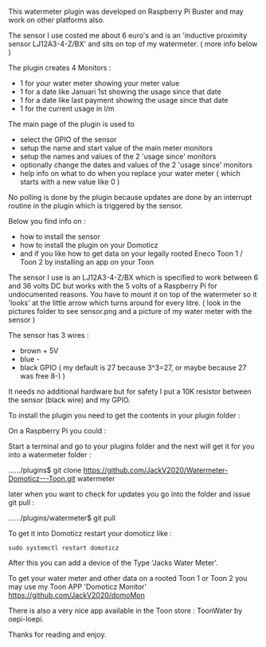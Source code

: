 This watermeter plugin was developed on Raspberry Pi Buster and may work on other platforms also.

The sensor I use costed me about 6 euro's and is an 'inductive proximity sensor LJ12A3-4-Z/BX' and sits on top of my watermeter. ( more info below )

The plugin creates 4 Monitors :

 - 1 for your water meter showing your meter value
 - 1 for a date like Januari 1st showing the usage since that date
 - 1 for a date like last payment showing the usage since that date
 - 1 for the current usage in l/m

The main page of the plugin is used to

 - select the GPIO of the sensor
 - setup the name and start value of the main meter monitors
 - setup the names and values of the 2 'usage since' monitors
 - optionally change the dates and values of the 2 'usage since' monitors
 - help info on what to do when you replace your water meter ( which starts with a new value like 0 )

No polling is done by the plugin because updates are done by an interrupt routine in the plugin which is triggered by the sensor.

Below you find info on :

 - how to install the sensor
 - how to install the plugin on your Domoticz
 - and if you like how to get data on your legally rooted Eneco Toon 1 / Toon 2 by installing an app on your Toon

The sensor I use is an LJ12A3-4-Z/BX which is specified to work between 6 and 36 volts DC but works with the 5 volts of a Raspberry Pi for undocumented reasons. 
You have to mount it on top of the watermeter so it 'looks' at the little arrow which turns around for every litre.
( look in the pictures folder to see sensor.png and a picture of my water meter with the sensor )

The sensor has 3 wires :

 - brown + 5V
 - blue  - 
 - black GPIO ( my default is 27 because 3^3=27, or maybe because 27 was free 8-) )

It needs no additional hardware but for safety I put a 10K resistor between the sensor (black wire) and my GPIO.

To install the plugin you need to get the contents in your plugin folder :

On a Raspberry Pi you could :

Start a terminal and go to your plugins folder and the next will get it for you into a watermeter folder : 

 ....../plugins$ git clone https://github.com/JackV2020/Watermeter-Domoticz---Toon.git watermeter

later when you want to check for updates you go into the folder and issue git pull :

 ....../plugins/watermeter$ git pull

To get it into Domoticz restart your domoticz like :

    sudo systemctl restart domoticz

After this you can add a device of the Type 'Jacks Water Meter'.

To get your water meter and other data on a rooted Toon 1 or Toon 2 you may use my Toon APP 'Domoticz Monitor'  https://github.com/JackV2020/domoMon  

There is also a very nice app available in the Toon store : ToonWater by oepi-loepi.

Thanks for reading and enjoy.
